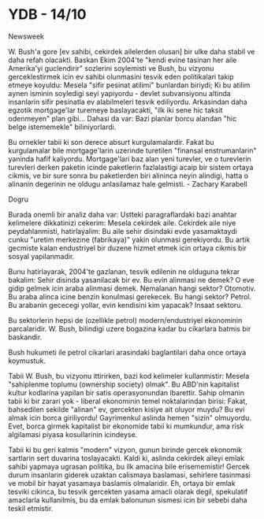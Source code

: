 # YDB - 14/10

Newsweek

W. Bush'a gore [ev sahibi, cekirdek ailelerden olusan] bir ulke daha stabil ve daha refah olacakti. Baskan Ekim 2004'te "kendi evine tasinan her aile Amerika'yi guclendirir" sozlerini soylemisti ve Bush, bu vizyonu gerceklestirmek icin ev sahibi olunmasini tesvik eden politikalari takip etmeye koyuldu: Mesela "sifir pesinat atilimi" bunlardan biriydi; Ki bu atilim aynen isminin soyledigi seyi yapiyordu - devlet subvansiyonu altinda insanlarin sifir pesinatla ev alabilmeleri tesvik ediliyordu. Arkasindan daha egzotik mortgage'lar turemeye baslayacakti, "ilk iki sene hic taksit odenmeyen" plan gibi... Dahasi da var: Bazi planlar borcu alandan "hic belge istememekle" biliniyorlardi.

Bu ornekler tabii ki son derece absurt kurgulamalardir. Fakat bu kurgulamalar bile mortgage'larin uzerinde turetilen "finansal enstrumanlarin" yaninda hafif kaliyordu. Mortgage'lari baz alan yeni turevler, ve o turevlerin turevleri derken paketin icinde paketlerin fazlalastigi acaip bir sistem ortaya cikmis, ve bir sure sonra bu paketlerden biri alininca neyin alindigi, hatta o alinanin degerinin ne oldugu anlasilamaz hale gelmisti. - Zachary Karabell

Dogru

Burada onemli bir analiz daha var: Ustteki paragraflardaki bazi anahtar kelimelere dikkatinizi cekerim: Mesela cekirdek aile. Cekirdek aile niye peydahlanmisti, hatirlayalim: Bu aile sehir disindaki evde yasamaktaydi cunku "uretim merkezine (fabrikaya)" yakin olunmasi gerekiyordu. Bu artik gecmiste kalan endustriyel bir duzene hizmet etmek icin ortaya cikmis bir sosyal yapilanmadir.

Bunu hatirlayarak, 2004'te gazlanan, tesvik edilenin ne olduguna tekrar bakalim: Sehir disinda yasanilacak bir ev. Bu evin alinmasi ne demek? O eve gidip gelmek icin araba alinmasi demek. Nemalanan hangi sektor? Otomotiv. Bu araba alinca icine benzin konulmasi gerekecek. Bu hangi sektor? Petrol. Bu arabanin gececegi yollar, evin kendisini kim yapacak? Insaat sektoru.

Bu sektorlerin hepsi de (ozellikle petrol) modern/endustriyel ekonominin parcalaridir. W. Bush, bilindigi uzere bogazina kadar bu cikarlara batmis bir baskandir.

Bush hukumeti ile petrol cikarlari arasindaki baglantilari daha once ortaya koymustuk.

Tabii W. Bush, bu vizyonu ittirirken, bazi kod kelimeler kullanmistir: Mesela "sahiplenme toplumu (ownership society) olmak". Bu ABD'nin kapitalist kultur kodlarina yapilan bir satis operasyonundan ibarettir. Sahip olmanin tabii ki bir zarari yok - liberal ekonominin temel noktalarindan birisi: Fakat, bahsedilen sekilde "alinan" ev, gercekten kisiye ait oluyor muydu? Bu evi almak icin borca giriliyordu! Gayrimenkul aslinda hemen "sizin" olmuyordu. Evet, borca girmek kapitalist bir ekonomide tabii ki mumkundur, ama risk algilamasi piyasa kosullarinin icindeyse.

Tabii ki bu geri kalmis "modern" vizyon, gunun birinde gercek ekonomik sartlarin sert duvarina toslayacakti. Kaldi ki, aslinda cekirdek aileyi emlak sahibi yapmaya ugrasan politika, bu ilk amacina bile erisememistir! Gercek durum insanlarin giderek uzaktan calismaya baslamasi, sehirlere tasinmasi ve mobil bir hayat yasamaya baslamis olmalaridir. Eh, ortaya bir emlak tesviki cikinca, bu tesvik gercekten yasama amacli olarak degil, spekulatif amaclarla kullanilmis, bu da emlak balonunun sismesi icin bir sebebi daha teskil etmistir.
